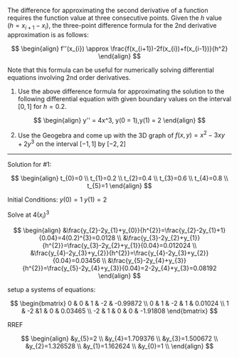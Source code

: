 The difference for approximating the second derivative of a function requires the function value at three consecutive points. Given the $h$ value $(h = x_{i+1}-x_{i})$, the three-point difference formula for the 2nd derivative approximation is as follows:

$$
\begin{align}
f''(x_{i}) \approx \frac{f(x_{i+1})-2f(x_{i})+f(x_{i-1})}{h^2}
\end{align}
$$

Note that this formula can be useful for numerically solving differential equations involving 2nd order derivatives.
1. Use the above difference formula for approximating the solution to the following differential equation with given boundary values on the interval $[0,1]$ for $h = 0.2$.

$$
\begin{align}
y'' = 4x^3, y(0 = 1),y(1) = 2
\end{align}
$$

2. Use the Geogebra and come up with the 3D graph of $f(x,y) = x^2-3xy+2y^3$ on the interval $[-1,1]$ by $[-2,2]$
___
Solution for #1:

$$
\begin{align}
t_{0}=0 \\
t_{1}=0.2 \\
t_{2}=0.4 \\
t_{3}=0.6 \\
t_{4}=0.8 \\
t_{5}=1
\end{align}
$$

Initial Conditions:
$y(0)=1$
$y(1)=2$

Solve at $4(x_{i})^{3}$

$$
\begin{align}
&\frac{y_{2}-2y_{1}+y_{0}}{h^{2}}=\frac{y_{2}-2y_{1}+1}{0.04}=4(0.2)^{3}=0.0128 \\
&\frac{y_{3}-2y_{2}+y_{1}}{h^{2}}=\frac{y_{3}-2y_{2}+y_{1}}{0.04}=0.012024 \\
&\frac{y_{4}-2y_{3}+y_{2}}{h^{2}}=\frac{y_{4}-2y_{3}+y_{2}}{0.04}=0.03456 \\
&\frac{y_{5}-2y_{4}+y_{3}}{h^{2}}=\frac{y_{5}-2y_{4}+y_{3}}{0.04}=2-2y_{4}+y_{3}=0.08192
\end{align}
$$

setup a systems of equations:

$$
\begin{bmatrix}
0 & 0 & 1 & -2  & -0.99872 \\
0 & 1 & -2 & 1  & 0.01024 \\
1 & -2 &1 & 0 & 0.03465 \\
-2 & 1 & 0 & 0 & -1.91808
\end{bmatrix}
$$

RREF

$$
\begin{align}
&y_{5}=2 \\
&y_{4}=1.709376 \\
&y_{3}=1.500672 \\
&y_{2}=1.326528 \\
&y_{1}=1.162624 \\
&y_{0}=1 \\
\end{align}
$$
